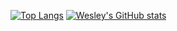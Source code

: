 [![Top Langs](https://github-readme-stats.vercel.app/api/top-langs/?username=Wesley-1&layout=compact)](https://github.com/Wesley-1/github-readme-stats)
[![Wesley's GitHub stats](https://github-readme-stats.vercel.app/api?username=Wesley-1)](https://github.com/anuraghazra/github-readme-stats)

